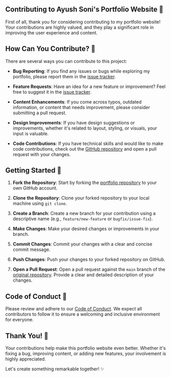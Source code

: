 ## Contributing to Ayush Soni's Portfolio Website 🚀

First of all, thank you for considering contributing to my portfolio website! Your contributions are highly valued, and they play a significant role in improving the user experience and content.

## How Can You Contribute? 🤝

There are several ways you can contribute to this project:

- **Bug Reporting**: If you find any issues or bugs while exploring my portfolio, please report them in the [issue tracker](https://github.com/ayushsoni1010/portfolio/issues).

- **Feature Requests**: Have an idea for a new feature or improvement? Feel free to suggest it in the [issue tracker](https://github.com/ayushsoni1010/portfolio/issues).

- **Content Enhancements**: If you come across typos, outdated information, or content that needs improvement, please consider submitting a pull request.

- **Design Improvements**: If you have design suggestions or improvements, whether it's related to layout, styling, or visuals, your input is valuable.

- **Code Contributions**: If you have technical skills and would like to make code contributions, check out the [GitHub repository](https://github.com/ayushsoni1010/portfolio) and open a pull request with your changes.

## Getting Started 🏁

1. **Fork the Repository**: Start by forking the [portfolio repository](https://github.com/ayushsoni1010/portfolio) to your own GitHub account.

2. **Clone the Repository**: Clone your forked repository to your local machine using `git clone`.

3. **Create a Branch**: Create a new branch for your contribution using a descriptive name (e.g., `feature/new-feature` or `bugfix/issue-fix`).

4. **Make Changes**: Make your desired changes or improvements in your branch.

5. **Commit Changes**: Commit your changes with a clear and concise commit message.

6. **Push Changes**: Push your changes to your forked repository on GitHub.

7. **Open a Pull Request**: Open a pull request against the `main` branch of the [original repository](https://github.com/ayushsoni1010/portfolio). Provide a clear and detailed description of your changes.

## Code of Conduct 📜

Please review and adhere to our [Code of Conduct](CODE_OF_CONDUCT.md). We expect all contributors to follow it to ensure a welcoming and inclusive environment for everyone.

## Thank You! 🙏

Your contributions help make this portfolio website even better. Whether it's fixing a bug, improving content, or adding new features, your involvement is highly appreciated.

Let's create something remarkable together! ✨
